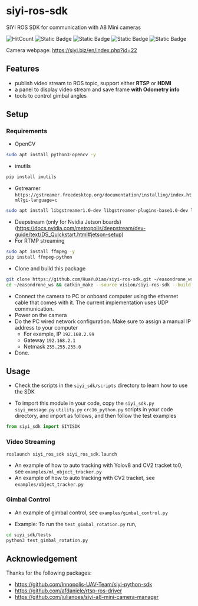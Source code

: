 # siyi-ros-sdk

SIYI ROS SDK for communication with A8 Mini cameras

![HitCount](https://img.shields.io/endpoint?url=https%3A%2F%2Fhits.dwyl.com%2FHuaYuXiao%2Fsiyi-ros-sdk.json%3Fcolor%3Dpink)
![Static Badge](https://img.shields.io/badge/ROS-noetic-22314E?logo=ros)
![Static Badge](https://img.shields.io/badge/C%2B%2B-14-00599C?logo=cplusplus)
![Static Badge](https://img.shields.io/badge/Python-3.8-3776AB?logo=python)
![Static Badge](https://img.shields.io/badge/Ubuntu-20.04.6-E95420?logo=ubuntu)

Camera webpage: https://siyi.biz/en/index.php?id=22


## Features

- publish video stream to ROS topic, support either **RTSP** or **HDMI**
- a panel to display video stream and save frame **with Odometry info**
- tools to control gimbal angles


## Setup

### Requirements

* OpenCV 

```bash
sudo apt install python3-opencv -y
```

* imutils 

```bash
pip install imutils
```

* Gstreamer `https://gstreamer.freedesktop.org/documentation/installing/index.html?gi-language=c`

```bash
sudo apt install libgstreamer1.0-dev libgstreamer-plugins-base1.0-dev libgstreamer-plugins-bad1.0-dev gstreamer1.0-plugins-base gstreamer1.0-plugins-good gstreamer1.0-plugins-bad gstreamer1.0-plugins-ugly gstreamer1.0-libav gstreamer1.0-doc gstreamer1.0-tools gstreamer1.0-x gstreamer1.0-alsa gstreamer1.0-gl gstreamer1.0-gtk3 gstreamer1.0-qt5 gstreamer1.0-pulseaudio -y
```

- Deepstream (only for Nvidia Jetson boards)
  (https://docs.nvidia.com/metropolis/deepstream/dev-guide/text/DS_Quickstart.html#jetson-setup)
- For RTMP streaming

```bash
sudo apt install ffmpeg -y
pip install ffmpeg-python
```

* Clone and build this package

```bash
git clone https://github.com/HuaYuXiao/siyi-ros-sdk.git ~/easondrone_ws/vision/siyi-ros-sdk
cd ~/easondrone_ws && catkin_make --source vision/siyi-ros-sdk --build vision/siyi-ros-sdk/build
```

* Connect the camera to PC or onboard computer using the ethernet cable that comes with it. The current implementation uses UDP communication.
* Power on the camera
* Do the PC wired network configuration. Make sure to assign a manual IP address to your computer
  * For example, IP `192.168.2.99`
  * Gateway `192.168.2.1`
  * Netmask `255.255.255.0`
* Done. 


## Usage

* Check the scripts in the `siyi_sdk/scripts` directory to learn how to use the SDK

* To import this module in your code, copy the `siyi_sdk.py` `siyi_message.py` `utility.py` `crc16_python.py` scripts in your code directory, and import as follows, and then follow the test examples

```python
from siyi_sdk import SIYISDK
```

### Video Streaming

```bash
roslaunch siyi_ros_sdk siyi_ros_sdk.launch
```

* An example of how to auto tracking with Yolov8 and CV2 tracket to0, see `examples/ml_object_tracker.py`
* An example of how to auto tracking with CV2 tracket, see `examples/object_tracker.py`

### Gimbal Control

* An example of gimbal control, see `examples/gimbal_control.py`

* Example: To run the `test_gimbal_rotation.py` run,

```bash
cd siyi_sdk/tests
python3 test_gimbal_rotation.py
```

## Acknowledgement

Thanks for the following packages:

- https://github.com/Innopolis-UAV-Team/siyi-python-sdk
- https://github.com/afdaniele/rtsp-ros-driver
- https://github.com/julianoes/siyi-a8-mini-camera-manager
